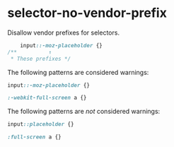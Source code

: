 # selector-no-vendor-prefix

Disallow vendor prefixes for selectors.

```css
    input::-moz-placeholder {}
/**          ↑
 * These prefixes */
```

The following patterns are considered warnings:

```css
input::-moz-placeholder {}
```

```css
:-webkit-full-screen a {}
```

The following patterns are *not* considered warnings:

```css
input::placeholder {}
```

```css
:full-screen a {}
```
